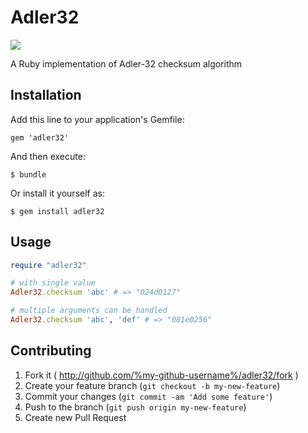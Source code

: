 # Adler32
![](https://travis-ci.org/sakatam/adler32-ruby.svg)

A Ruby implementation of Adler-32 checksum algorithm

## Installation

Add this line to your application's Gemfile:

    gem 'adler32'

And then execute:

    $ bundle

Or install it yourself as:

    $ gem install adler32

## Usage

```ruby
require "adler32"

# with single value
Adler32.checksum 'abc' # => "024d0127"

# multiple arguments can be handled
Adler32.checksum 'abc', 'def' # => "081e0256"
```

## Contributing

1. Fork it ( http://github.com/%my-github-username%/adler32/fork )
2. Create your feature branch (`git checkout -b my-new-feature`)
3. Commit your changes (`git commit -am 'Add some feature'`)
4. Push to the branch (`git push origin my-new-feature`)
5. Create new Pull Request
